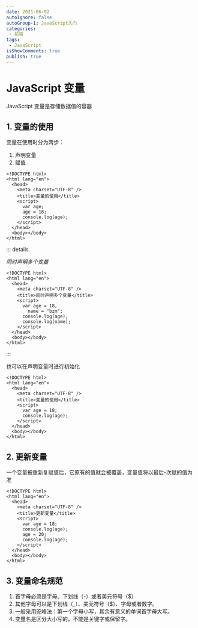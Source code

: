 ```yaml
---
date: 2021-06-02
autoIgnore: false
autoGroup-1: JavaScript入门
categories:
 - 前端
tags:
 - JavaScript 
isShowComments: true
publish: true
---
```


# JavaScript 变量

JavaScript 变量是存储数据值的容器

## 1. 变量的使用

变量在使用时分为两步：

1. 声明变量
2. 赋值

```html{6-10}
<!DOCTYPE html>
<html lang="en">
  <head>
    <meta charset="UTF-8" />
    <title>变量的使用</title>
    <script>
      var age;
      age = 18;
      console.log(age);
    </script>
  </head>
  <body></body>
</html>
```

::: details

_同时声明多个变量_

```html{6-11}
<!DOCTYPE html>
<html lang="en">
  <head>
    <meta charset="UTF-8" />
    <title>同时声明多个变量</title>
    <script>
      var age = 18,
        name = "bzm";
      console.log(age);
      console.log(name);
    </script>
  </head>
  <body></body>
</html>
```

:::

也可以在声明变量时进行初始化

```html{6-9}
<!DOCTYPE html>
<html lang="en">
  <head>
    <meta charset="UTF-8" />
    <title>变量的使用</title>
    <script>
      var age = 18;
      console.log(age);
    </script>
  </head>
  <body></body>
</html>
```

## 2. 更新变量

一个变量被重新复赋值后，它原有的值就会被覆盖，变量值将以最后-次赋的值为准

```html{6-11}
<!DOCTYPE html>
<html lang="en">
  <head>
    <meta charset="UTF-8" />
    <title>更新变量</title>
    <script>
      var age = 18;
      console.log(age);
      age = 20;
      console.log(age);
    </script>
  </head>
  <body></body>
</html>
```

## 3. 变量命名规范

1. 首字母必须是字母、下划线（-）或者美元符号（\$）
2. 其他字母可以是下划线（\_）、美元符号（\$）、字母或者数字。
3. 一般采用驼峰法：第一个字母小写，其余有意义的单词首字母大写。
4. 变量名是区分大小写的，不能是关键字或保留字。
